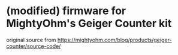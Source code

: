 # (modified) firmware for MightyOhm's Geiger Counter kit

original source from https://mightyohm.com/blog/products/geiger-counter/source-code/

